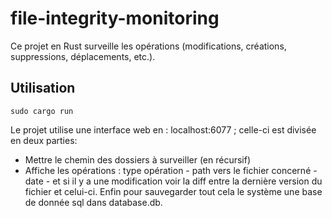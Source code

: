 # file-integrity-monitoring
Ce projet en Rust surveille les opérations (modifications, créations, suppressions, déplacements, etc.).

## Utilisation
```
sudo cargo run
```
Le projet utilise une interface web en : localhost:6077 ; celle-ci est divisée en deux parties:
- Mettre le chemin des dossiers à surveiller (en récursif)
- Affiche les opérations : type opération - path vers le fichier concerné - date - et si il y a une modification voir la diff entre la dernière version du fichier et celui-ci.
Enfin pour sauvegarder tout cela le système une base de donnée sql dans database.db.
